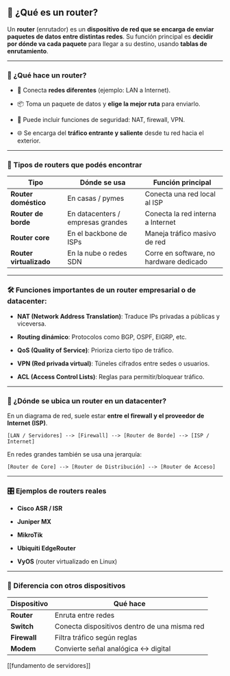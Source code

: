 ## 📡 ¿Qué es un **router**?

Un **router** (enrutador) es un **dispositivo de red que se encarga de enviar paquetes de datos entre distintas redes**. Su función principal es **decidir por dónde va cada paquete** para llegar a su destino, usando **tablas de enrutamiento**.

---

### 🧠 ¿Qué hace un router?

- 📍 Conecta **redes diferentes** (ejemplo: LAN a Internet).
    
- 📦 Toma un paquete de datos y **elige la mejor ruta** para enviarlo.
    
- 🔐 Puede incluir funciones de seguridad: NAT, firewall, VPN.
    
- 🌐 Se encarga del **tráfico entrante y saliente** desde tu red hacia el exterior.
    

---

### 🧭 Tipos de routers que podés encontrar

|Tipo|Dónde se usa|Función principal|
|---|---|---|
|**Router doméstico**|En casas / pymes|Conecta una red local al ISP|
|**Router de borde**|En datacenters / empresas grandes|Conecta la red interna a Internet|
|**Router core**|En el backbone de ISPs|Maneja tráfico masivo de red|
|**Router virtualizado**|En la nube o redes SDN|Corre en software, no hardware dedicado|

---

### 🛠️ Funciones importantes de un router empresarial o de datacenter:

- **NAT (Network Address Translation)**: Traduce IPs privadas a públicas y viceversa.
    
- **Routing dinámico**: Protocolos como BGP, OSPF, EIGRP, etc.
    
- **QoS (Quality of Service)**: Prioriza cierto tipo de tráfico.
    
- **VPN (Red privada virtual)**: Túneles cifrados entre sedes o usuarios.
    
- **ACL (Access Control Lists)**: Reglas para permitir/bloquear tráfico.
    

---

### 🔗 ¿Dónde se ubica un router en un datacenter?

En un diagrama de red, suele estar **entre el firewall y el proveedor de Internet (ISP)**.

```text
[LAN / Servidores] --> [Firewall] --> [Router de Borde] --> [ISP / Internet]
```

En redes grandes también se usa una jerarquía:

```text
[Router de Core] --> [Router de Distribución] --> [Router de Acceso]
```

---

### 🎛️ Ejemplos de routers reales

- **Cisco ASR / ISR**
    
- **Juniper MX**
    
- **MikroTik**
    
- **Ubiquiti EdgeRouter**
    
- **VyOS** (router virtualizado en Linux)
    

---

### 🧩 Diferencia con otros dispositivos

|Dispositivo|Qué hace|
|---|---|
|**Router**|Enruta entre redes|
|**Switch**|Conecta dispositivos dentro de una misma red|
|**Firewall**|Filtra tráfico según reglas|
|**Modem**|Convierte señal analógica ↔ digital|


[[fundamento de servidores]]